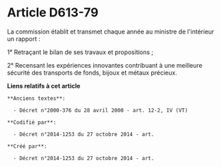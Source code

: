 # Article D613-79

La commission établit et transmet chaque année au ministre de l'intérieur un rapport :

1° Retraçant le bilan de ses travaux et propositions ;

2° Recensant les expériences innovantes contribuant à une meilleure sécurité des transports de fonds, bijoux et métaux
précieux.

**Liens relatifs à cet article**

	**Anciens textes**:

	  - Décret n°2000-376 du 28 avril 2000 - art. 12-2, IV (VT)

	**Codifié par**:

	  - Décret n°2014-1253 du 27 octobre 2014 - art.

	**Créé par**:

	  - Décret n°2014-1253 du 27 octobre 2014 - art.
